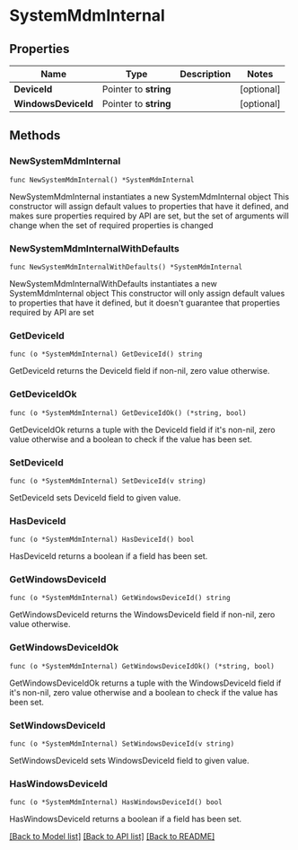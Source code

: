 # SystemMdmInternal

## Properties

Name | Type | Description | Notes
------------ | ------------- | ------------- | -------------
**DeviceId** | Pointer to **string** |  | [optional] 
**WindowsDeviceId** | Pointer to **string** |  | [optional] 

## Methods

### NewSystemMdmInternal

`func NewSystemMdmInternal() *SystemMdmInternal`

NewSystemMdmInternal instantiates a new SystemMdmInternal object
This constructor will assign default values to properties that have it defined,
and makes sure properties required by API are set, but the set of arguments
will change when the set of required properties is changed

### NewSystemMdmInternalWithDefaults

`func NewSystemMdmInternalWithDefaults() *SystemMdmInternal`

NewSystemMdmInternalWithDefaults instantiates a new SystemMdmInternal object
This constructor will only assign default values to properties that have it defined,
but it doesn't guarantee that properties required by API are set

### GetDeviceId

`func (o *SystemMdmInternal) GetDeviceId() string`

GetDeviceId returns the DeviceId field if non-nil, zero value otherwise.

### GetDeviceIdOk

`func (o *SystemMdmInternal) GetDeviceIdOk() (*string, bool)`

GetDeviceIdOk returns a tuple with the DeviceId field if it's non-nil, zero value otherwise
and a boolean to check if the value has been set.

### SetDeviceId

`func (o *SystemMdmInternal) SetDeviceId(v string)`

SetDeviceId sets DeviceId field to given value.

### HasDeviceId

`func (o *SystemMdmInternal) HasDeviceId() bool`

HasDeviceId returns a boolean if a field has been set.

### GetWindowsDeviceId

`func (o *SystemMdmInternal) GetWindowsDeviceId() string`

GetWindowsDeviceId returns the WindowsDeviceId field if non-nil, zero value otherwise.

### GetWindowsDeviceIdOk

`func (o *SystemMdmInternal) GetWindowsDeviceIdOk() (*string, bool)`

GetWindowsDeviceIdOk returns a tuple with the WindowsDeviceId field if it's non-nil, zero value otherwise
and a boolean to check if the value has been set.

### SetWindowsDeviceId

`func (o *SystemMdmInternal) SetWindowsDeviceId(v string)`

SetWindowsDeviceId sets WindowsDeviceId field to given value.

### HasWindowsDeviceId

`func (o *SystemMdmInternal) HasWindowsDeviceId() bool`

HasWindowsDeviceId returns a boolean if a field has been set.


[[Back to Model list]](../README.md#documentation-for-models) [[Back to API list]](../README.md#documentation-for-api-endpoints) [[Back to README]](../README.md)


